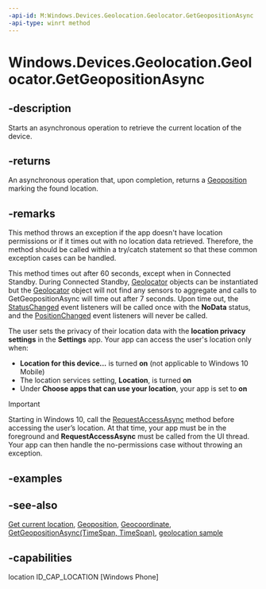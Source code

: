 ```yaml
---
-api-id: M:Windows.Devices.Geolocation.Geolocator.GetGeopositionAsync
-api-type: winrt method
---
```


<!-- Method syntax
public Windows.Foundation.IAsyncOperation<Windows.Devices.Geolocation.Geoposition> GetGeopositionAsync()
-->

# Windows.Devices.Geolocation.Geolocator.GetGeopositionAsync

## -description
Starts an asynchronous operation to retrieve the current location of the device.

## -returns
An asynchronous operation that, upon completion, returns a [Geoposition](geoposition.md) marking the found location.

## -remarks
This method throws an exception if the app doesn't have location permissions or if it times out with no location data retrieved. Therefore, the method should be called within a try/catch statement so that these common exception cases can be handled.

This method times out after 60 seconds, except when in Connected Standby. During Connected Standby, [Geolocator](geolocator.md) objects can be instantiated but the [Geolocator](geolocator.md) object will not find any sensors to aggregate and calls to GetGeopositionAsync will time out after 7 seconds. Upon time out, the [StatusChanged](geolocator_statuschanged.md) event listeners will be called once with the **NoData** status, and the [PositionChanged](geolocator_positionchanged.md) event listeners will never be called.

The user sets the privacy of their location data with the **location privacy settings** in the **Settings** app. Your app can access the user's location only when:
+ **Location for this device...** is turned **on** (not applicable to Windows 10 Mobile)
+ The location services setting, **Location**, is turned **on**
+ Under **Choose apps that can use your location**, your app is set to **on**


> [!IMPORTANT]
> Starting in Windows 10, call the [RequestAccessAsync](geolocator_requestaccessasync_380675631.md) method before accessing the user’s location. At that time, your app must be in the foreground and **RequestAccessAsync** must be called from the UI thread. Your app can then handle the no-permissions case without throwing an exception.

## -examples

## -see-also
[Get current location](https://msdn.microsoft.com/library/24dc9a41-8cc1-48b0-bc6d-24bf571afcc8), [Geoposition](geoposition.md), [Geocoordinate](geocoordinate.md), [GetGeopositionAsync(TimeSpan, TimeSpan)](geolocator_getgeopositionasync_726098746.md), [geolocation sample](https://go.microsoft.com/fwlink/p/?linkid=533278)

## -capabilities
location
ID_CAP_LOCATION [Windows Phone]
